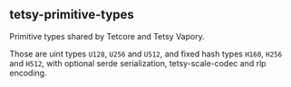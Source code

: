 ## tetsy-primitive-types

Primitive types shared by Tetcore and Tetsy Vapory.

Those are uint types `U128`, `U256` and `U512`, and fixed hash types `H160`,
`H256` and `H512`, with optional serde serialization, tetsy-scale-codec and
rlp encoding.
